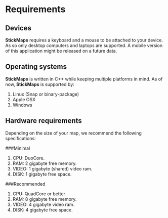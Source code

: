 # Requirements
## Devices
**StickMaps** requires a keyboard and a mouse to be attached to your device.
As so only desktop computers and laptops are supported.
A mobile version of this application might be released on a future data.

## Operating systems
**StickMaps** is written in C++ while keeping multiple platforms in mind.
As of now, **StickMaps** is supported by:

1) Linux (Snap or binary-package)
2) Apple OSX
3) Windows

## Hardware requirements
Depending on the size of your map, we recommend the following specifications:

###Minimal
1) CPU: DuoCore.
2) RAM: 2 gigabyte free memory. 
3) VIDEO: 1 gigabyte (shared) video ram.
4) DISK: 1 gigabyte free space.

###Recommended
1) CPU: QuadCore or better
2) RAM: 8 gigabyte free memory.
3) VIDEO: 4 gigabyte video ram.
4) DISK: 4 gigabyte free space.
